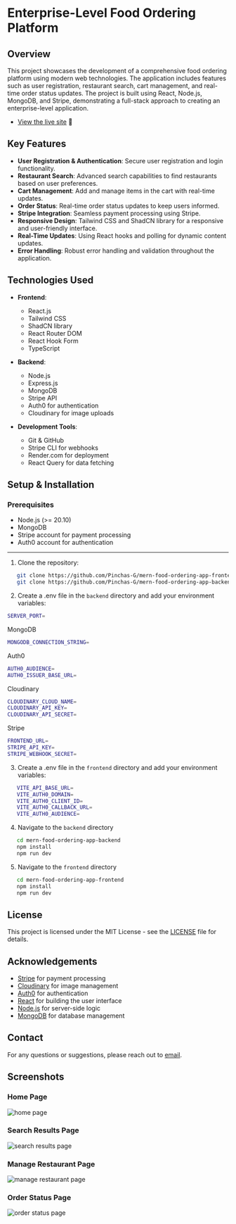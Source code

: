 # Enterprise-Level Food Ordering Platform

## Overview

This project showcases the development of a comprehensive food ordering platform using modern web technologies. The application includes features such as user registration, restaurant search, cart management, and real-time order status updates. The project is built using React, Node.js, MongoDB, and Stripe, demonstrating a full-stack approach to creating an enterprise-level application.

- [View the live site](https://foodfood.onrender.com/) 🚀

## Key Features

- **User Registration & Authentication**: Secure user registration and login functionality.
- **Restaurant Search**: Advanced search capabilities to find restaurants based on user preferences.
- **Cart Management**: Add and manage items in the cart with real-time updates.
- **Order Status**: Real-time order status updates to keep users informed.
- **Stripe Integration**: Seamless payment processing using Stripe.
- **Responsive Design**: Tailwind CSS and ShadCN library for a responsive and user-friendly interface.
- **Real-Time Updates**: Using React hooks and polling for dynamic content updates.
- **Error Handling**: Robust error handling and validation throughout the application.

## Technologies Used

- **Frontend**:

  - React.js
  - Tailwind CSS
  - ShadCN library
  - React Router DOM
  - React Hook Form
  - TypeScript

- **Backend**:

  - Node.js
  - Express.js
  - MongoDB
  - Stripe API
  - Auth0 for authentication
  - Cloudinary for image uploads

- **Development Tools**:
  - Git & GitHub
  - Stripe CLI for webhooks
  - Render.com for deployment
  - React Query for data fetching

## Setup & Installation

### Prerequisites

- Node.js (>= 20.10)
- MongoDB
- Stripe account for payment processing
- Auth0 account for authentication

---

1. Clone the repository:

```bash
   git clone https://github.com/Pinchas-G/mern-food-ordering-app-frontend.git
   git clone https://github.com/Pinchas-G/mern-food-ordering-app-backend.git
```

2. Create a .env file in the `backend` directory and add your environment variables:

```bash
SERVER_PORT=
```

MongoDB

```bash
MONGODB_CONNECTION_STRING=
```

Auth0

```bash
AUTH0_AUDIENCE=
AUTH0_ISSUER_BASE_URL=
```

Cloudinary

```bash
CLOUDINARY_CLOUD_NAME=
CLOUDINARY_API_KEY=
CLOUDINARY_API_SECRET=
```

Stripe

```bash
FRONTEND_URL=
STRIPE_API_KEY=
STRIPE_WEBHOOK_SECRET=
```

3. Create a .env file in the `frontend` directory and add your environment variables:

```bash
   VITE_API_BASE_URL=
   VITE_AUTH0_DOMAIN=
   VITE_AUTH0_CLIENT_ID=
   VITE_AUTH0_CALLBACK_URL=
   VITE_AUTH0_AUDIENCE=
```

4. Navigate to the `backend` directory

```bash
   cd mern-food-ordering-app-backend
   npm install
   npm run dev
```

5. Navigate to the `frontend` directory

```bash
   cd mern-food-ordering-app-frontend
   npm install
   npm run dev
```

## License

This project is licensed under the MIT License - see the [LICENSE](https://github.com/git/git-scm.com/blob/main/MIT-LICENSE.txt) file for details.

## Acknowledgements

- [Stripe](https://stripe.com) for payment processing
- [Cloudinary](https://cloudinary.com) for image management
- [Auth0](https://auth0.com/) for authentication
- [React](https://reactjs.org) for building the user interface
- [Node.js](https://nodejs.org) for server-side logic
- [MongoDB](https://www.mongodb.com) for database management

## Contact

For any questions or suggestions, please reach out to [email](mailto:123pinchas@gmail.com).

## Screenshots

### Home Page
  ![home page](src/assets/screenshots/home-page.png)

### Search Results Page  
  ![search results page](src/assets/screenshots/search-result-page.png)

### Manage Restaurant Page
  ![manage restaurant page](src/assets/screenshots/manage-restaurant-page.png)

### Order Status Page
  ![order status page](src/assets/screenshots/order-stauts-page.png)
